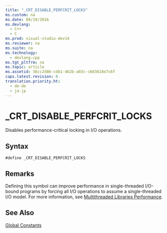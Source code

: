 ```yaml
---
title: "_CRT_DISABLE_PERFCRIT_LOCKS"
ms.custom: na
ms.date: 09/19/2016
ms.devlang: 
  - C++
  - C
ms.prod: visual-studio-dev14
ms.reviewer: na
ms.suite: na
ms.technology: 
  - devlang-cpp
ms.tgt_pltfrm: na
ms.topic: article
ms.assetid: 36cc2d86-cdb1-4b2b-a03c-c0d3818e7c6f
caps.latest.revision: 6
translation.priority.ht: 
  - de-de
  - ja-jp
---
```

# _CRT_DISABLE_PERFCRIT_LOCKS
Disables performance-critical locking in I/O operations.  
  
## Syntax  
  
```  
#define _CRT_DISABLE_PERFCRIT_LOCKS  
```  
  
## Remarks  
 Defining this symbol can improve performance in single-threaded I/O-bound programs by forcing all I/O operations to assume a single-threaded I/O model. For more information, see [Multithreaded Libraries Performance](../vs140/Multithreaded-Libraries-Performance.md).  
  
## See Also  
 [Global Constants](../vs140/Global-Constants.md)